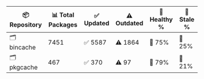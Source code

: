 | 📦 Repository | 📊 Total Packages | ✅ Updated | ⚠️ Outdated | 💚 Healthy % | 🔴 Stale % |
|---------------|-------------------|------------|-------------|-------------|------------|
| 🗂️ bincache | 7451 | ✅ 5587 | ⚠️ 1864 | 💚 75% | 🔴 25% |
| 🗂️ pkgcache | 467 | ✅ 370 | ⚠️ 97 | 💚 79% | 🔴 21% |
